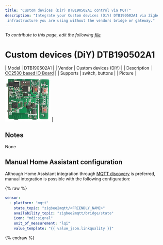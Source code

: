 ```yaml
---
title: "Custom devices (DiY) DTB190502A1 control via MQTT"
description: "Integrate your Custom devices (DiY) DTB190502A1 via Zigbee2mqtt with whatever smart home
 infrastructure you are using without the vendors bridge or gateway."
---
```


*To contribute to this page, edit the following
[file](https://github.com/Koenkk/zigbee2mqtt.io/blob/master/docs/devices/DTB190502A1.md)*

# Custom devices (DiY) DTB190502A1

| Model | DTB190502A1  |
| Vendor  | Custom devices (DiY)  |
| Description | [CC2530 based IO Board](https://databyte.ch/?portfolio=zigbee-erstes-board-dtb190502a) |
| Supports | switch, buttons |
| Picture | ![Custom devices (DiY) DTB190502A1](../images/devices/DTB190502A1.jpg) |

## Notes

None

## Manual Home Assistant configuration
Although Home Assistant integration through [MQTT discovery](../integration/home_assistant) is preferred,
manual integration is possible with the following configuration:


{% raw %}
```yaml
sensor:
  - platform: "mqtt"
    state_topic: "zigbee2mqtt/<FRIENDLY_NAME>"
    availability_topic: "zigbee2mqtt/bridge/state"
    icon: "mdi:signal"
    unit_of_measurement: "lqi"
    value_template: "{{ value_json.linkquality }}"
```
{% endraw %}



